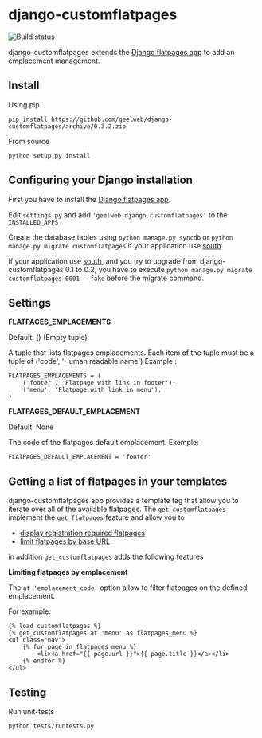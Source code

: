 # django-customflatpages

![Build status](https://travis-ci.org/geelweb/django-customflatpages.svg?branch=master)

django-customflatpages extends the [Django flatpages app](https://docs.djangoproject.com/en/dev/ref/contrib/flatpages/) to add an
emplacement management.

## Install

Using pip

    pip install https://github.com/geelweb/django-customflatpages/archive/0.3.2.zip

From source

    python setup.py install

## Configuring your Django installation

First you have to install the [Django flatpages app](https://docs.djangoproject.com/en/1.6/ref/contrib/flatpages/#installation).

Edit `settings.py` and add `'geelweb.django.customflatpages'` to the `INSTALLED_APPS`

Create the database tables using `python manage.py syncdb` or `python manage.py migrate customflatpages` if your application use [south](http://south.aeracode.org/)

If your application use [south](http://south.aeracode.org/), and you try to upgrade from django-customflatpages 0.1 to 0.2, you have to execute `python manage.py migrate customflatpages 0001 --fake` before the migrate command.

## Settings

**FLATPAGES_EMPLACEMENTS**

Default: () (Empty tuple)

A tuple that lists flatpages emplacements. Each item of the tuple must be a
tuple of ('code', 'Human readable name') Example :

    FLATPAGES_EMPLACEMENTS = (
        ('footer', 'Flatpage with link in footer'),
        ('menu', 'Flatpage with link in menu'),
    )

**FLATPAGES_DEFAULT_EMPLACEMENT**

Default: None

The code of the flatpages default emplacement. Exemple:

    FLATPAGES_DEFAULT_EMPLACEMENT = 'footer'

## Getting a list of flatpages in your templates

django-customflatpages app provides a template tag that allow you to iterate
over all of the available flatpages. The `get_customflatpages` implement the
`get_flatpages` feature and allow you to

 * [display registration required flatpages](https://docs.djangoproject.com/en/1.6/ref/contrib/flatpages/#displaying-registration-required-flatpages)
 * [limit flatpages by base URL](https://docs.djangoproject.com/en/1.6/ref/contrib/flatpages/#limiting-flatpages-by-base-url)

in addition `get_customflatpages` adds the following features

**Limiting flatpages by emplacement**

The `at 'emplacement_code'` option allow to filter flatpages on the defined
emplacement.

For example:

    {% load customflatpages %}
    {% get_customflatpages at 'menu' as flatpages_menu %}
    <ul class="nav">
        {% for page in flatpages_menu %}
            <li><a href="{{ page.url }}">{{ page.title }}</a></li>
        {% endfor %}
    </ul>

## Testing

Run unit-tests

    python tests/runtests.py
